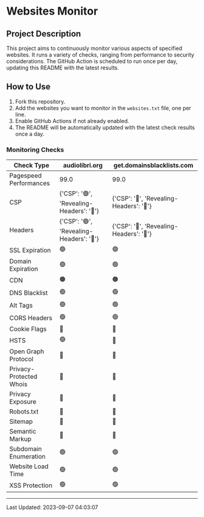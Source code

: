 # Websites Monitor
## Project Description
This project aims to continuously monitor various aspects of specified websites. It runs a variety of checks, ranging from performance to security considerations. The GitHub Action is scheduled to run once per day, updating this README with the latest results.

## How to Use
1. Fork this repository.
2. Add the websites you want to monitor in the `websites.txt` file, one per line.
3. Enable GitHub Actions if not already enabled.
4. The README will be automatically updated with the latest check results once a day.

### Monitoring Checks
| Check Type | audiolibri.org | get.domainsblacklists.com |
|------------|---|---|
| Pagespeed Performances | 99.0 | 99.0 | 
| CSP | {'CSP': '🟢', 'Revealing-Headers': '🔴'} | {'CSP': '🔴', 'Revealing-Headers': '🔴'} | 
| Headers | {'CSP': '🟢', 'Revealing-Headers': '🔴'} | {'CSP': '🔴', 'Revealing-Headers': '🔴'} | 
| SSL Expiration | 🟢 | 🟢 | 
| Domain Expiration | 🟢 | 🟢 | 
| CDN | 🟠 | 🟠 | 
| DNS Blacklist | 🟢 | 🟢 | 
| Alt Tags | 🟢 | 🟢 | 
| CORS Headers | 🟢 | 🟢 | 
| Cookie Flags | 🔴 | 🔴 | 
| HSTS | 🟢 | 🔴 | 
| Open Graph Protocol | 🔴 | 🔴 | 
| Privacy-Protected Whois | 🔴 | 🔴 | 
| Privacy Exposure | 🔴 | 🔴 | 
| Robots.txt | 🔴 | 🔴 | 
| Sitemap | 🔴 | 🔴 | 
| Semantic Markup | 🔴 | 🔴 | 
| Subdomain Enumeration | 🟢 | 🟢 | 
| Website Load Time | 🟢 | 🟢 | 
| XSS Protection | 🟢 | 🟢 | 

---
Last Updated: 2023-09-07 04:03:07
